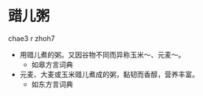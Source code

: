 



# 䜺儿粥
chae3 r zhoh7
+ 用䜺儿煮的粥。又因谷物不同而异称玉米～、元麦～。
  * 如皋方言词典
+ 元麦、大麦或玉米䜺儿煮成的粥，黏韧而香醇，营养丰富。
  * 如东方言词典
